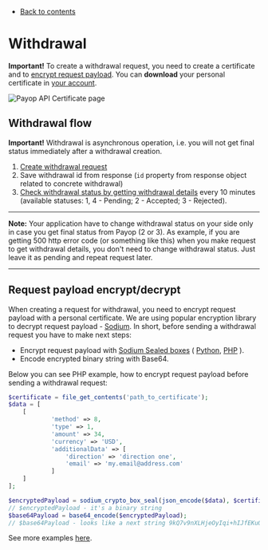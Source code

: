 * [Back to contents](../Readme.md#contents)

# Withdrawal

**Important!** To create a withdrawal request, you need to create a certificate and to [encrypt request payload](#request-payload-encryptdecrypt).
  You can **download** your personal certificate in [your account](https://payop.com/en/profile/settings/certificate).
  
  ![Payop API Certificate page](../images/api-certificate.jpg)

## Withdrawal flow

**Important!** Withdrawal is asynchronous operation, i.e. you will not get final status immediately after a withdrawal creation.

 1. [Create withdrawal request](massWithdrawal.md)
 2. Save withdrawal id from response (`id` property from response object related to concrete withdrawal)
 3. [Check withdrawal status by getting withdrawal details](getWithdrawal.md)
  every 10 minutes (available statuses: 1, 4 - Pending; 2 - Accepted; 3 - Rejected).

----
**Note:** Your application have to change withdrawal status on your side only in case you get final status from Payop (2 or 3). 
As example, if you are getting 500 http error code (or something like this) when you make request to get withdrawal details,
you don't need to change withdrawal status. Just leave it as pending and repeat request later.

----

## Request payload encrypt/decrypt

When creating a request for withdrawal, you need to encrypt request payload with a personal certificate.
We are using popular encryption library to decrypt request payload - [Sodium](https://libsodium.gitbook.io/doc/).
In short, before sending a withdrawal request you have to make next steps:
 
* Encrypt request payload with [Sodium Sealed boxes](https://libsodium.gitbook.io/doc/public-key_cryptography/sealed_boxes#usage)
(
    [Python](https://libnacl.readthedocs.io/en/latest/topics/raw_sealed.html),
    [PHP](https://www.php.net/manual/en/function.sodium-crypto-box-seal.php)
).
* Encode encrypted binary string with Base64.
 
Below you can see PHP example, how to encrypt request payload before sending a withdrawal request:

```php
$certificate = file_get_contents('path_to_certificate');
$data = [
    [
            'method' => 8,
            'type' => 1,
            'amount' => 34,
            'currency' => 'USD',
            'additionalData' => [
                'direction' => 'direction one',
                'email' => 'my.email@address.com'
            ]
    ]
];

$encryptedPayload = sodium_crypto_box_seal(json_encode($data), $certificate);
// $encryptedPayload - it's a binary string
$base64Payload = base64_encode($encryptedPayload);
// $base64Payload - looks like a next string 9kQ7v9nXLHjeOyIqi+hIJfEKuOCQZ2C5WWVcnmfPHUxh1EbK5g=
```

See more examples [here](../examples/apiCertificates).